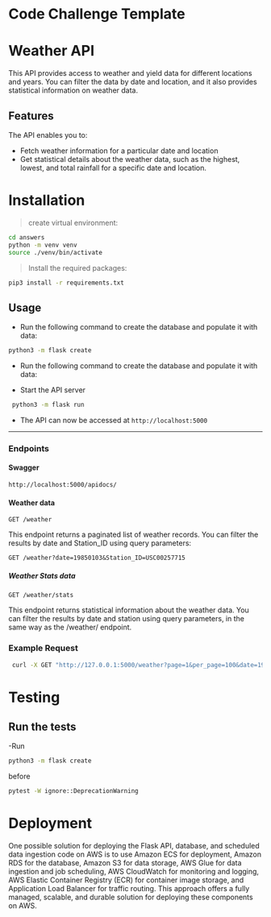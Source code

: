 # Code Challenge Template
# Weather API

This API provides access to weather and yield data for different locations and years. You can filter the data by date and location, and it also provides statistical information on weather data.

## Features
The API enables you to:
- Fetch weather information for a particular date and location
- Get statistical details about the weather data, such as the highest, lowest, and total rainfall for a       specific date and location.

# Installation
>create virtual environment:
```bash
cd answers
python -m venv venv
source ./venv/bin/activate
```

>Install the required packages:
```bash
pip3 install -r requirements.txt
```

## Usage

- Run the following command to create the database and populate it with data:

```bash
python3 -m flask create
```

- Run the following command to create the database and populate it with data:

- Start the API server
```bash
 python3 -m flask run
```
- The API can now be accessed at `http://localhost:5000`

---

### Endpoints

#### Swagger <br>
 `http://localhost:5000/apidocs/`

#### Weather data
```
GET /weather
```
This endpoint returns a paginated list of weather records. You can filter the results by date and Station_ID using query parameters:
```
GET /weather?date=19850103&Station_ID=USC00257715
```

##### Weather Stats data
```
GET /weather/stats

```
This endpoint returns statistical information about the weather data. You can filter the results by date and station using query parameters, in the same way as the /weather/ endpoint.

### Example Request

``` bash
 curl -X GET "http://127.0.0.1:5000/weather?page=1&per_page=100&date=19850211&Station_ID=USC00257715" -H "accept: application/json"
```

# Testing

## Run the tests
-Run 
```bash
python3 -m flask create
```
before 

```bash
pytest -W ignore::DeprecationWarning
```
# Deployment

One possible solution for deploying the Flask API, database, and scheduled data ingestion code on AWS is to use Amazon ECS for deployment, Amazon RDS for the database, Amazon S3 for data storage, AWS Glue for data ingestion and job scheduling, AWS CloudWatch for monitoring and logging, AWS Elastic Container Registry (ECR) for container image storage, and Application Load Balancer for traffic routing. This approach offers a fully managed, scalable, and durable solution for deploying these components on AWS.







